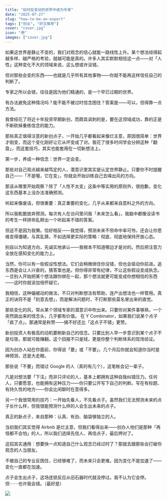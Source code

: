 ```yaml
---
title: "如何在变动的世界中成为专家"
date: "2025-07-27"
slug: "how-to-be-an-expert"
tags: ["创业", "好文推荐"]
cover: "cover.jpg"
icon: "😎"
images: ["cover.jpg"]
---
```

如果这世界是静止不变的，我们对观念的信心就能一路线性上升。某个想法经得起越多样、越严格的考验，就越可能是真的。许多人其实默默相信这一点——对「人性」这种变化不大的领域来说，这么想或许没错。



但对那些会变的东西——也就是几乎所有其他事物——你就不能再这样信任自己的判断了。



专家之所以会错，往往是因为他们精通的，是一个早已过期的世界。



有办法避免这种情况吗？能不能不被过时信念困住？答案是——可以，但得靠一点方法。



我曾经花了将近十年投资早期新创，而颇具讽刺的是，要在这领域成功，靠的正是不断砍掉重练信念的能力。



那些真正值得注意的新创点子，一开始几乎都看起来像烂主意，原因很简单：世界才刚变，而这个变化刚好让它从坏变成了对。我花了很多时间学会分辨这种「翻盘」，而这套技巧，其实也能套用在一切新想法上。



第一步，养成一种信念：世界一定会变。



那些对自己观点越来越笃定的人，潜意识里其实是认定世界静止。只要你不时提醒自己——「不是喔，它在变」，你就会开始训练自己去嗅出风的方向。



那该从哪里开始观察？除了「人性不太变」这条中等实用的原则外，很抱歉，变化这东西基本上没办法准确预测。



听起来像废话，但很重要：真正重要的变化，几乎从来都来自意料之外的方向。



所以我乾脆放弃预测。每次有人在访问里问我「未来怎么看」，我脑中都像没读书的考生一样拼命乱掰出一个听起来不错的答案。



但这不是因为我懒。恰好相反——我觉得，预测未来不但命中率可怜，还会让你思维变得僵硬。与其乱猜，不如选择更实际的策略：彻底、彻底地保持开放心态。



别自以为知道方向，先诚实地承认——我根本不知道哪边才是对的。然后把注意力全放在感知变化的能力上。



当然，你可以有一些假设性想法。它们会稍微绑住你没错，但也会驱动你前进。追东西是会让人兴奋的，猜答案也是。但你得非常有纪律，不让这些假设变成执念。
一旦别人开始把某个想法跟你绑在一起，那个想法就更可能变成你想相信的东西——这时你就该加倍怀疑它。



我相信，这种偏被动的做法，不只对判断想法有帮助，连产出想法也一样管用。真正的诀窍不是「刻意去想」，而是解决问题时，不打断那些莫名冒出来的直觉。



那些变化的风，常从某个领域专家的潜意识中吹出来。只要你对某件事够熟，一个突然跳出来的怪念头，几乎都有价值。
在 Y Combinator，如果我们说某个点子「疯了点」，那通常是称赞——搞不好还比「这点子不错」更赞。



新创投资人有极高的动机要刷新自己的信念。只要比别人早一步意识到某个点子不是垃圾，那就可能赚翻。这个回报不只是钱，更是你整个判断体系的现场验证。



因为创办人站在你面前，你得说「要」或「不要」，几个月后你就会知道你当时是神预测，还是大走眼。



那些说「不要」而错过 Google 的人（真的有几个），这笔帐会记一辈子。



凡是对想法要「下注」而非只评论的人，基本上都拥有这种自我纠错压力。任何人，只要愿意，也能拥有这种压力——你只要公开写下自己的判断。写在有标题、有持久性的地方——你会比闲聊时在意得多。



另一个我很常用的技巧：一开始先看人，不先看点子。虽然我们无法预测未来的点子长什么样，但我很能预测什么样的人会生出未来的点子。



真正的新点子，来自那种：认真、有劲、脑袋够独立的人。



当初我们其实觉得 Airbnb 是烂主意，但我们看得出来——创办人他们是那种「再怪都不会怕」的人，所以我们选择先信人、再信点子，最后押对了。



这招其实通用：想要快一点知道自己什么观念已经过时了？那就去跟那些会打破你观念的人当朋友。



不被自己的专业反困住，已经够难了，而未来只会更难。因为变化不是加速了——变化一直都在加速。



点子会生出点子，这场连锁反应从旧石器时代就没停过。我不认为它会停。
但⋯⋯也许我会错。（最好是）




![](https://prod-files-secure.s3.us-west-2.amazonaws.com/112d0858-5090-4d34-a606-b75eb8d65fd2/46476355-9cf3-4e99-9b7a-3531bc426380/1000202064.png?X-Amz-Algorithm=AWS4-HMAC-SHA256&X-Amz-Content-Sha256=UNSIGNED-PAYLOAD&X-Amz-Credential=ASIAZI2LB466RJQ7KS5R%2F20250820%2Fus-west-2%2Fs3%2Faws4_request&X-Amz-Date=20250820T112831Z&X-Amz-Expires=3600&X-Amz-Security-Token=IQoJb3JpZ2luX2VjEIv%2F%2F%2F%2F%2F%2F%2F%2F%2F%2FwEaCXVzLXdlc3QtMiJGMEQCIHjhKKrX%2FxQ2VhpWoc%2BKnLqLkTh%2FG9ebRPUtDVfgHXLHAiBilwLhbX9grhAYBRdrNpehJk5skTL0z%2B5Rk9ggjDH%2BkyqIBAjU%2F%2F%2F%2F%2F%2F%2F%2F%2F%2F8BEAAaDDYzNzQyMzE4MzgwNSIMPqEcVILSOzwPK21AKtwD0b2hYk7PciVzaxVSrI75l%2FWtSuTXIsnjNkrcdKTMAoUtlXRNHPcRMMzg4pKmj8aqoukpu8QlTC1Env%2B4O2bSPu0bgb%2FxgyN4SyHqhiO8zJEQ4enUkfteHS%2BxCBohcSgLZC2sRoPmH%2BUl3ouvCjlCmviR3PjOUoPGZUud2E%2FYck2uCFN812xOjwbGd3qNkvOYK7DDJR1de7ZwkySHXBN6I9e5NTOo4ePN%2Bv3H12aUC%2BulngO9iIlGXLk4AgZekYrc9Bo05L%2BJyIsGYDlEvyHWy2zbFr2xZJdacEM2IaC6JdKsEAHMTuNdUE3xXwITUP8FbOWbPnFDJZC8sWaYs5N%2BtKkQzgRAO%2BvhmlZxL7fuWdmE2fjJrpetpHVvjwmeHoSB%2BGA1CuLL5HNOFYqHiqScRkiRpf3z3Nor4yiL7RHbBzkWH3X0huDoQrOlvk16Riwu2lnxYcgQNXUYdYsWL2lrCVI%2BjGj4C0KcqG2PJEanNJ6u6yjZOb6SCxKDD24G2BttKONyfwZRNFNNJd1yoNyQXxJAi5ztRSIH9FHR7bQxaDSGofHA9ahI%2Fe6A%2BUWhI%2FjuQXeCxxD6yDoN1peMigc26z3OxH4LmGVQXpZ8nr8yjX%2B14X4M7jVab%2BLbdfowhduWxQY6pgF6lZuvpAYxpmKV9r4ATVDa9W0XlfGE0BVJq7g%2Fpr%2Frxc1RHFaYr15uWh4RdHLgIbr7MXSFGUV7Yrsw2%2FH0aECU5Xd89NdHQa5yHLYBJH8BDXHfCilM8%2FSBIGs4oTK2eKy9ssYFwnm0dREbFQpm1IkyXyqQ7UGw3AS86tEx8ehJnGwIx9FEDZHiJIHpdRGQHIin51ioUQG2BVxkgx4xdM1CqSKifdtd&X-Amz-Signature=8d23e62245b728bab086cca8beba6ea9b3313de569e0ec8f226cdb1e0ebd8b79&X-Amz-SignedHeaders=host&x-amz-checksum-mode=ENABLED&x-id=GetObject)

